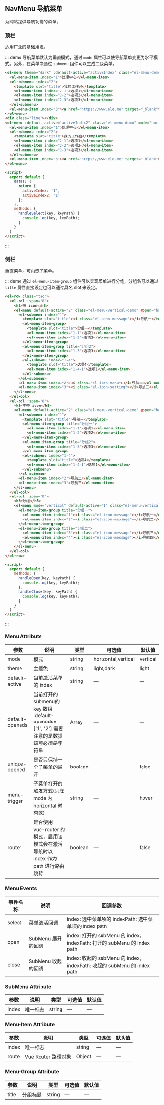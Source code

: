 <style>
  .demo-box.demo-menu {
    .el-menu-demo {
      padding-left: 55px;
    }
    .el-menu-vertical-demo {
      width: 200px;
      min-height: 400px;
    }
    .line {
      height: 1px;
      background-color: #e0e6ed;
      margin: 35px -24px;
    }
    h5 {
      font-size: 14px;
      color: #8492a6;
      margin-top: 10px;
    }
    .tac {
      text-align: center;

      .el-menu-vertical-demo {
        display: inline-block;
        text-align: left;
      }
    }
  }
</style>

<script>
  export default {
    data() {
      return {
        activeIndex: '1',
        activeIndex2: '1'
      };
    },
    methods: {
      handleOpen(key, keyPath) {
        console.log(key, keyPath);
      },
      handleClose(key, keyPath) {
        console.log(key, keyPath);
      },
      handleSelect(key, keyPath) {
        console.log(key, keyPath);
      }
    }
  }
</script>

## NavMenu 导航菜单

为网站提供导航功能的菜单。

### 顶栏

适用广泛的基础用法。

::: demo 导航菜单默认为垂直模式，通过 `mode` 属性可以使导航菜单变更为水平模式。另外，在菜单中通过 `submenu` 组件可以生成二级菜单。

```html
<el-menu theme="dark" :default-active="activeIndex" class="el-menu-demo" mode="horizontal" @select="handleSelect">
  <el-menu-item index="1">处理中心</el-menu-item>
  <el-submenu index="2">
    <template slot="title">我的工作台</template>
    <el-menu-item index="2-1">选项1</el-menu-item>
    <el-menu-item index="2-2">选项2</el-menu-item>
    <el-menu-item index="2-3">选项3</el-menu-item>
  </el-submenu>
  <el-menu-item index="3"><a href="https://www.ele.me" target="_blank">订单管理</a></el-menu-item>
</el-menu>
<div class="line"></div>
<el-menu :default-active="activeIndex2" class="el-menu-demo" mode="horizontal" @select="handleSelect">
  <el-menu-item index="1">处理中心</el-menu-item>
  <el-submenu index="2">
    <template slot="title">我的工作台</template>
    <el-menu-item index="2-1">选项1</el-menu-item>
    <el-menu-item index="2-2">选项2</el-menu-item>
    <el-menu-item index="2-3">选项3</el-menu-item>
  </el-submenu>
  <el-menu-item index="3"><a href="https://www.ele.me" target="_blank">订单管理</a></el-menu-item>
</el-menu>

<script>
  export default {
    data() {
      return {
        activeIndex: '1',
        activeIndex2: '1'
      };
    },
    methods: {
      handleSelect(key, keyPath) {
        console.log(key, keyPath);
      }
    }
  }
</script>
```
:::

### 侧栏

垂直菜单，可内嵌子菜单。

::: demo 通过 `el-menu-item-group` 组件可以实现菜单进行分组，分组名可以通过 `title` 属性直接设定也可以通过具名 slot 来设定。
```html
<el-row class="tac">
  <el-col :span="8">
    <h5>带 icon</h5>
    <el-menu default-active="2" class="el-menu-vertical-demo" @open="handleOpen" @close="handleClose">
      <el-submenu index="1">
        <template slot="title"><i class="el-icon-message"></i>导航一</template>
        <el-menu-item-group>
          <template slot="title">分组一</template>
          <el-menu-item index="1-1">选项1</el-menu-item>
          <el-menu-item index="1-2">选项2</el-menu-item>
        </el-menu-item-group>
        <el-menu-item-group title="分组2">
          <el-menu-item index="1-3">选项3</el-menu-item>
        </el-menu-item-group>
        <el-submenu index="1-4">
          <template slot="title">选项4</template>
          <el-menu-item index="1-4-1">选项1</el-menu-item>
        </el-submenu>
      </el-submenu>
      <el-menu-item index="2"><i class="el-icon-menu"></i>导航二</el-menu-item>
      <el-menu-item index="3"><i class="el-icon-setting"></i>导航三</el-menu-item>
    </el-menu>
  </el-col>
  <el-col :span="8">
    <h5>不带 icon</h5>
    <el-menu default-active="2" class="el-menu-vertical-demo" @open="handleOpen" @close="handleClose" theme="dark">
      <el-submenu index="1">
        <template slot="title">导航一</template>
        <el-menu-item-group title="分组一">
          <el-menu-item index="1-1">选项1</el-menu-item>
          <el-menu-item index="1-2">选项2</el-menu-item>
        </el-menu-item-group>
        <el-menu-item-group title="分组2">
          <el-menu-item index="1-3">选项3</el-menu-item>
        </el-menu-item-group>
        <el-submenu index="1-4">
          <template slot="title">选项4</template>
          <el-menu-item index="1-4-1">选项1</el-menu-item>
        </el-submenu>
      </el-submenu>
      <el-menu-item index="2">导航二</el-menu-item>
      <el-menu-item index="3">导航三</el-menu-item>
    </el-menu>
  </el-col>
  <el-col :span="8">
    <h5>分组</h5>
    <el-menu mode="vertical" default-active="1" class="el-menu-vertical-demo">
      <el-menu-item-group title="分组一">
        <el-menu-item index="1"><i class="el-icon-message"></i>导航一</el-menu-item>
        <el-menu-item index="2"><i class="el-icon-message"></i>导航二</el-menu-item>
      </el-menu-item-group>
      <el-menu-item-group title="分组二">
        <el-menu-item index="3"><i class="el-icon-message"></i>导航三</el-menu-item>
        <el-menu-item index="4"><i class="el-icon-message"></i>导航四</el-menu-item>
      </el-menu-item-group>
    </el-menu>
  </el-col>
</el-row>

<script>
  export default {
    methods: {
      handleOpen(key, keyPath) {
        console.log(key, keyPath);
      },
      handleClose(key, keyPath) {
        console.log(key, keyPath);
      }
    }
  }
</script>
```
:::

### Menu Attribute
| 参数      | 说明    | 类型      | 可选值       | 默认值   |
|---------- |-------- |---------- |-------------  |-------- |
| mode     | 模式   | string  |   horizontal,vertical   | vertical |
| theme     | 主题色   | string    | light,dark | light |
| default-active | 当前激活菜单的 index | string    | — | — |
| default-openeds | 当前打开的submenu的 key 数组 :default-openeds=['1', '2'] 需要注意的是数据级项必须是字符串 | Array    | — | — |
| unique-opened  | 是否只保持一个子菜单的展开 | boolean   | — | false   |
| menu-trigger  | 子菜单打开的触发方式(只在 mode 为 horizontal 时有效) | string   | — | hover   |
| router  | 是否使用 vue-router 的模式，启用该模式会在激活导航时以 index 作为 path 进行路由跳转 | boolean   | — | false   |

### Menu Events
| 事件名称      | 说明    | 回调参数      |
|---------- |-------- |---------- |
| select  | 菜单激活回调 | index: 选中菜单项的 indexPath: 选中菜单项的 index path  |
| open  | SubMenu 展开的回调 | index: 打开的 subMenu 的 index， indexPath: 打开的 subMenu 的 index path  |
| close  | SubMenu 收起的回调 | index: 收起的 subMenu 的 index， indexPath: 收起的 subMenu 的 index path  |

### SubMenu Attribute
| 参数      | 说明    | 类型      | 可选值       | 默认值   |
|---------- |-------- |---------- |-------------  |-------- |
| index     | 唯一标志   | string  | — | — |

### Menu-Item Attribute
| 参数      | 说明    | 类型      | 可选值       | 默认值   |
|---------- |-------- |---------- |-------------  |-------- |
| index     | 唯一标志   | string  | — | — |
| route     | Vue Router 路径对象 | Object | — | — |

### Menu-Group Attribute
| 参数      | 说明    | 类型      | 可选值       | 默认值   |
|---------- |-------- |---------- |-------------  |-------- |
| title     | 分组标题   | string  | — | — |
